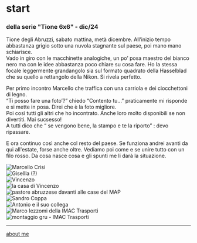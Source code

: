 
# start
### della serie "Tione 6x6" - dic/24

Tione degli Abruzzi, sabato mattina, metà dicembre. All’inizio tempo abbastanza grigio sotto una nuvola stagnante sul paese, poi mano mano schiarisce.  
Vado in giro con le macchinette analogiche, un po’ posa maestro del bianco nero ma con le idee abbastanza poco chiare su cosa fare. Ho la stessa focale leggermente grandangolo sia sul formato quadrato della Hasselblad che su quello a rettangolo della Nikon. Si rivela perfetto. 

Per primo incontro Marcello che traffica con una carriola e dei ciocchettoni di legno.  
“Ti posso fare una foto’?” chiedo “Contento tu…” praticamente mi risponde e si mette in posa. Direi che è la foto migliore.  
Poi così tutti gli altri che ho incontrato. Anche loro molto disponibili se non divertiti. Mai sucsesso!  
A tutti dico che “ se vengono bene, la stampo e te la riporto” : devo ripassare. 

E ora continuo così anche col resto del paese. Se funziona andrei avanti da qui all'estate, forse anche oltre. Vediamo poi come e se unire tutto con un filo rosso. Da cosa nasce cosa e gli spunti me li darà la situazione.

![](https://cacioman.github.io/tione6x6241226pic02.jpg "Marcello Crisi")  
![](https://cacioman.github.io/tione6x6241226pic03.jpg "Gisellla (?)")  
![](https://cacioman.github.io/tione6x6241226pic04.jpg "Vincenzo")  
![](https://cacioman.github.io/tione6x6241226pic05.jpg "la casa di Vincenzo")  
![](https://cacioman.github.io/tione6x6241226pic06.jpg "pastore abruzzese davanti alle case del MAP")  
![](https://cacioman.github.io/tione6x6241226pic07.jpg "Sandro Coppa")  
![](https://cacioman.github.io/tione6x6241226pic08.jpg "Antonio e il suo collega")  
![](https://cacioman.github.io/tione6x6241226pic09.jpg "Marco Iezzomi della IMAC Trasporti")  
![](https://cacioman.github.io/tione6x6241226pic01.jpg "montaggio gru - IMAC Trasporti")  


---  
[about me](https://about.me/cacioman) 

